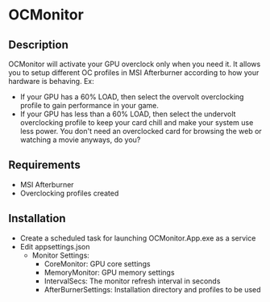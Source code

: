 # OCMonitor

## Description
OCMonitor will activate your GPU overclock only when you need it. It allows you to setup different OC profiles in MSI Afterburner according to how your hardware is behaving. Ex: 
- If your GPU has a 60% LOAD, then select the overvolt overclocking profile to gain performance in your game.
- If your GPU has less than a 60% LOAD, then select the undervolt overclocking profile to keep your card chill and make your system use less power. You don't need an overclocked card for browsing the web or watching a movie anyways, do you?

## Requirements
- MSI Afterburner
- Overclocking profiles created

## Installation
- Create a scheduled task for launching OCMonitor.App.exe as a service
- Edit appsettings.json
  - Monitor Settings: 
    - CoreMonitor: GPU core settings
    - MemoryMonitor: GPU memory settings
    - IntervalSecs: The monitor refresh interval in seconds
    - AfterBurnerSettings: Installation directory and profiles to be used

